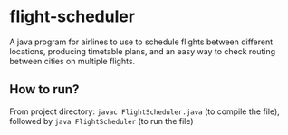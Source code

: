 # flight-scheduler
A java program for airlines to use to schedule flights between different locations, producing timetable plans, and an easy way to check routing between cities on multiple flights.

## How to run?
From project directory: ```javac FlightScheduler.java``` (to compile the file), followed by ```java FlightScheduler``` (to run the file)



